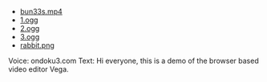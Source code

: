 - [bun33s.mp4](https://github.com/EvoStream/sample_content/blob/gh-pages/assets/bun33s.mp4)
- [1.ogg](https://www.kenney.nl/assets/voiceover-pack)
- [2.ogg](https://www.kenney.nl/assets/voiceover-pack)
- [3.ogg](https://www.kenney.nl/assets/voiceover-pack)
- [rabbit.png](https://www.kenney.nl/assets/animal-pac)

Voice: ondoku3.com
Text: Hi everyone, this is a demo of the browser based video editor Vega.